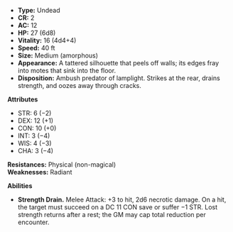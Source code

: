 - **Type:** Undead
- **CR:** 2
- **AC:** 12
- **HP:** 27 (6d8)
- **Vitality:** 16 (4d4+4)
- **Speed:** 40 ft
- **Size:** Medium (amorphous)
- **Appearance:** A tattered silhouette that peels off walls; its edges fray into motes that sink into the floor.
- **Disposition:** Ambush predator of lamplight. Strikes at the rear, drains strength, and oozes away through cracks.

**Attributes**
- STR: 6 (−2)
- DEX: 12 (+1)
- CON: 10 (+0)
- INT: 3 (−4)
- WIS: 4 (−3)
- CHA: 3 (−4)

**Resistances:** Physical (non-magical)  
**Weaknesses:** Radiant

**Abilities**
- **Strength Drain.** Melee Attack: +3 to hit, 2d6 necrotic damage. On a hit, the target must succeed on a DC 11 CON save or suffer −1 STR. Lost strength returns after a rest; the GM may cap total reduction per encounter.